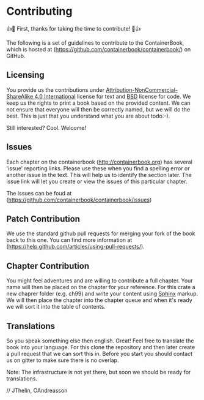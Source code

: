 # Contributing

:+1::tada: First, thanks for taking the time to contribute! :tada::+1:

The following is a set of guidelines to contribute to the ContainerBook, which is hosted at (https://github.com/containerbook/containerbook/) on GitHub.

## Licensing

You provide us the contributions under [Attribution-NonCommercial-ShareAlike 4.0 International](https://creativecommons.org/licenses/by-nc-sa/4.0/) license for text and [BSD](http://opensource.org/licenses/BSD-3-Clause) license for code. We keep us the rights to print a book based on the provided content. We can not ensure that everyone will then be correctly named, but we will do the best. This is just that you understand what you are about todo:-). 

Still interested? Cool. Welcome!

## Issues

Each chapter on the containerbook (http://containerbook.org) has several 'issue' reporting links. Please use these when you find a spelling error or another issue in the text. This will help us to identify the section later. The issue link will let you create or view the issues of this particular chapter.

The issues can be foud at (https://github.com/containerbook/containerbook/issues)

## Patch Contribution

We use the standard github pull requests for merging your fork of the book back to this one. You can find more information at (https://help.github.com/articles/using-pull-requests/).

## Chapter Contribution

You might feel adventures and are willing to contribute a full chapter. Your name will then be placed on the chapter for your reference. For this crate a new chaprer folder (e.g. ch99) and write your content using [Sphinx](http://sphinx-doc.org) markup. We will then place the chapter into the chapter queue and when it's ready we will sort it into the table of contents.

## Translations

So you speak something else then english. Great! Feel free to translate the book into your language. For this clone the repository and then later create a pull request that we can sort this in. Before you start you should contact us on gitter to make sure there is no overlap.

Note: The infrastructure is not yet there, but soon we should be ready for translations.

// JThelin, OAndreasson


